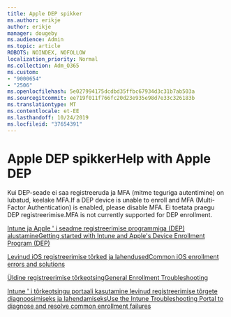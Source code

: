 ```yaml
---
title: Apple DEP spikker
ms.author: erikje
author: erikje
manager: dougeby
ms.audience: Admin
ms.topic: article
ROBOTS: NOINDEX, NOFOLLOW
localization_priority: Normal
ms.collection: Adm_O365
ms.custom:
- "9000654"
- "2506"
ms.openlocfilehash: 5e027994175dcdbd35ffbc67934d3c31b7ab503a
ms.sourcegitcommit: ee719f011f766fc20d23e935e98d7e33c326183b
ms.translationtype: MT
ms.contentlocale: et-EE
ms.lasthandoff: 10/24/2019
ms.locfileid: "37654391"
---
```

# <a name="help-with-apple-dep"></a><span data-ttu-id="6d79f-102">Apple DEP spikker</span><span class="sxs-lookup"><span data-stu-id="6d79f-102">Help with Apple DEP</span></span>

<span data-ttu-id="6d79f-103">Kui DEP-seade ei saa registreeruda ja MFA (mitme teguriga autentimine) on lubatud, keelake MFA.</span><span class="sxs-lookup"><span data-stu-id="6d79f-103">If a DEP device is unable to enroll and MFA (Multi-Factor Authentication) is enabled, please disable MFA.</span></span> <span data-ttu-id="6d79f-104">Ei toetata praegu DEP registreerimise.</span><span class="sxs-lookup"><span data-stu-id="6d79f-104">MFA is not currently supported for DEP enrollment.</span></span>

[<span data-ttu-id="6d79f-105">Intune ja Apple ' i seadme registreerimise programmiga (DEP) alustamine</span><span class="sxs-lookup"><span data-stu-id="6d79f-105">Getting started with Intune and Apple's Device Enrollment Program (DEP)</span></span>](https://docs.microsoft.com/intune/enrollment/device-enrollment-program-enroll-ios)

[<span data-ttu-id="6d79f-106">Levinud iOS registreerimise tõrked ja lahendused</span><span class="sxs-lookup"><span data-stu-id="6d79f-106">Common iOS enrollment errors and solutions</span></span>](https://docs.microsoft.com/intune/enrollment/troubleshoot-ios-enrollment-errors)

[<span data-ttu-id="6d79f-107">Üldine registreerimise tõrkeotsing</span><span class="sxs-lookup"><span data-stu-id="6d79f-107">General Enrollment Troubleshooting</span></span>](https://docs.microsoft.com/intune/enrollment/troubleshoot-device-enrollment-in-intune)

[<span data-ttu-id="6d79f-108">Intune ' i tõrkeotsingu portaali kasutamine levinud registreerimise tõrgete diagnoosimiseks ja lahendamiseks</span><span class="sxs-lookup"><span data-stu-id="6d79f-108">Use the Intune Troubleshooting Portal to diagnose and resolve common enrollment failures</span></span>](https://docs.microsoft.com/intune/fundamentals/help-desk-operators)



